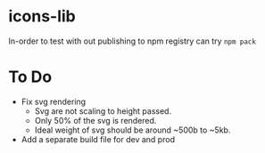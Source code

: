 # icons-lib

In-order to test with out publishing to npm registry can try `npm pack` 


# To Do

- Fix svg rendering
  - Svg are not scaling to height passed.
  - Only 50% of the svg is rendered. 
  - Ideal weight of svg should be around ~500b to ~5kb.
- Add a separate build file for dev and prod
